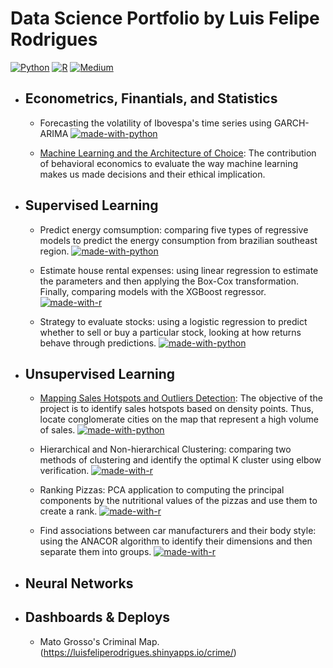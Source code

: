 # Data Science Portfolio by Luis Felipe Rodrigues
 
 [![Python](https://img.shields.io/badge/python-3670A0?style=for-the-badge&logo=python&logoColor=ffdd54)](https://www.python.org/) [![R](https://img.shields.io/badge/r-%23276DC3.svg?style=for-the-badge&logo=r&logoColor=white)](https://www.r-project.org/) [![Medium](https://img.shields.io/badge/Medium-12100E?style=for-the-badge&logo=medium&logoColor=white)](https://l-f-rodrigues.medium.com/)
 
<!--ts-->
   * ## Econometrics, Finantials, and Statistics
     * Forecasting the volatility of Ibovespa's time series using GARCH-ARIMA
     [![made-with-python](https://img.shields.io/badge/Made%20with-Python-yellow)](https://github.com/luisfelipe-rodri/Data-Science-Portfolio-by-Luis-Felipe-Rodrigues/blob/main/Econometrics%2C%20Finantials%20%26%20Statistics/Finaltial%20Markets/Forecasting%20the%20volatility%20of%20Ibovespa's%20time%20series%20using%20GARCH-ARIMA.ipynb)
     
     * [Machine Learning and the Architecture of Choice](https://towardsdatascience.com/machine-learning-and-the-architecture-of-choice-2cc69072a45b): The contribution of behavioral economics to evaluate the way machine learning makes us made decisions and their ethical implication.

   * ## Supervised Learning

      * Predict energy comsumption: comparing five types of regressive models to predict the energy consumption from brazilian southeast region. [![made-with-python](https://img.shields.io/badge/Made%20with-Python-yellow)](https://github.com/luisfelipe-rodri/Data-Science-Portfolio-by-Luis-Felipe-Rodrigues/blob/main/Supervised%20Learning/Predict%20energy%20consumption.ipynb)
      
      * Estimate house rental expenses: using linear regression to estimate the parameters and then applying the Box-Cox transformation. Finally, comparing models with the XGBoost regressor. [![made-with-r](https://img.shields.io/badge/Made%20with-R-blue)](https://htmlpreview.github.io/?https://github.com/luisfelipe-rodri/Data-Science-Portfolio-by-Luis-Felipe-Rodrigues/blob/main/Supervised%20Learning/rents/houses.html)
      
      * Strategy to evaluate stocks: using a logistic regression to predict whether to sell or buy a particular stock, looking at how returns behave through predictions. [![made-with-python](https://img.shields.io/badge/Made%20with-Python-yellow)](https://github.com/luisfelipe-rodri/Data-Science-Portfolio-by-Luis-Felipe-Rodrigues/blob/main/Supervised%20Learning/Logistic%20Regression%20Stocks.ipynb)

   * ## Unsupervised Learning
 
      * [Mapping Sales Hotspots and Outliers Detection](https://l-f-rodrigues.medium.com/mapping-sales-hotspots-and-outliers-detection-ad34d6e47a68): The objective of the project is to identify sales hotspots based on density points. Thus, locate conglomerate cities on the map that represent a high volume of sales.
[![made-with-python](https://img.shields.io/badge/Made%20with-Python-yellow)](https://github.com/luisfelipe-rodri/Data-Science-Portifolio-by-Luis-Felipe-Rodrigues/blob/main/Unsupervised%20Learning/E-commerce%20Brazil/E-commerce%20Sales%20Hotspots%20and%20Outliers%20Detection.ipynb)

      * Hierarchical and Non-hierarchical Clustering: comparing two methods of clustering and identify the optimal K cluster using elbow verification. [![made-with-r](https://img.shields.io/badge/Made%20with-R-blue)](https://htmlpreview.github.io/?https://github.com/luisfelipe-rodri/Data-Science-Portfolio-by-Luis-Felipe-Rodrigues/blob/main/Unsupervised%20Learning/clustering/Clustering.html)
      
      * Ranking Pizzas: PCA application to computing the principal components by the nutritional values of the pizzas and use them to create a rank. [![made-with-r](https://img.shields.io/badge/Made%20with-R-blue)](https://htmlpreview.github.io/?https://github.com/luisfelipe-rodri/Data-Science-Portfolio-by-Luis-Felipe-Rodrigues/blob/main/Unsupervised%20Learning/PCA/PCA_Pizza.html)
      
      * Find associations between car manufacturers and their body style: using the ANACOR algorithm to identify their dimensions and then separate them into groups. [![made-with-r](https://img.shields.io/badge/Made%20with-R-blue)](https://htmlpreview.github.io/?https://github.com/luisfelipe-rodri/Data-Science-Portfolio-by-Luis-Felipe-Rodrigues/blob/main/Unsupervised%20Learning/ANACOR/cars.html)

   * ## Neural Networks

   * ## Dashboards & Deploys

     * Mato Grosso's Criminal Map.(https://luisfeliperodrigues.shinyapps.io/crime/)

<!--te-->
